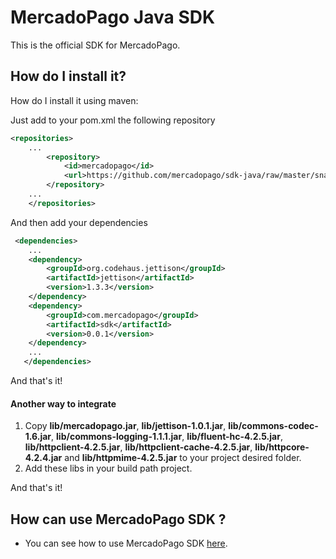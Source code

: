 # MercadoPago Java SDK

This is the official SDK for MercadoPago.

## How do I install it?

How do I install it using maven:

Just add to your pom.xml the following repository

```XML
<repositories>
	...
	    <repository>
	        <id>mercadopago</id>
	        <url>https://github.com/mercadopago/sdk-java/raw/master/snapshots</url>
	    </repository>
	...
	</repositories>	 
```

And then add your dependencies

```XML
 <dependencies>
 	...
  	<dependency>
  		<groupId>org.codehaus.jettison</groupId>
  		<artifactId>jettison</artifactId>
  		<version>1.3.3</version>
  	</dependency>
   	<dependency>
        <groupId>com.mercadopago</groupId>
 		<artifactId>sdk</artifactId>
 		<version>0.0.1</version>
  	</dependency>
  	...
   </dependencies>
```
And that's it!

#### Another way to integrate

1. Copy **lib/mercadopago.jar**, **lib/jettison-1.0.1.jar**, **lib/commons-codec-1.6.jar**, **lib/commons-logging-1.1.1.jar**, **lib/fluent-hc-4.2.5.jar**, **lib/httpclient-4.2.5.jar**, **lib/httpclient-cache-4.2.5.jar**, **lib/httpcore-4.2.4.jar** and **lib/httpmime-4.2.5.jar** to your project desired folder.
2. Add these libs in your build path project.

And that's it!

## How can use MercadoPago SDK ?

* You can see how to use MercadoPago SDK <a href="https://github.com/mercadopago/sdk-java/blob/master/README.md" name="usage">here</a>.


